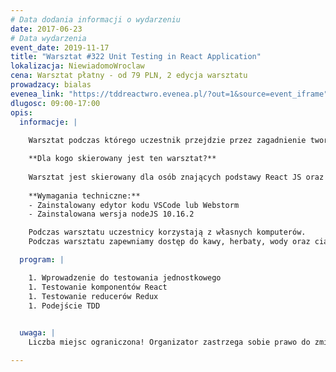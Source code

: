 ```yaml
---
# Data dodania informacji o wydarzeniu
date: 2017-06-23
# Data wydarzenia
event_date: 2019-11-17
title: "Warsztat #322 Unit Testing in React Application"
lokalizacja: NiewiadomoWroclaw
cena: Warsztat płatny - od 79 PLN, 2 edycja warsztatu
prowadzacy: bialas
evenea_link: "https://tddreactwro.evenea.pl/?out=1&source=event_iframe"
dlugosc: 09:00-17:00
opis:
  informacje: |
    
    Warsztat podczas którego uczestnik przejdzie przez zagadnienie tworzenia testów jednostkowych w aplikacjach opartych o ekosystem React / Redux. Warsztat będzie się składał z kilku modułów praktycznych, poprzedzonych przygotowaniem teoretycznym, a zakończonym omówieniem idealnego rozwiązania.

    **Dla kogo skierowany jest ten warsztat?**
    
    Warsztat jest skierowany dla osób znających podstawy React JS oraz ES6, chcących poznać techniki testowania jednostkowego w aplikacjach opartych o React / Redux.
 
    **Wymagania techniczne:**
    - Zainstalowany edytor kodu VSCode lub Webstorm
    - Zainstalowana wersja nodeJS 10.16.2

    Podczas warsztatu uczestnicy korzystają z własnych komputerów.
    Podczas warsztatu zapewniamy dostęp do kawy, herbaty, wody oraz ciastek. W porze obiadowej zapewniamy pizzę w wersji mięsnej lub wegetariańskiej.

  program: |

    1. Wprowadzenie do testowania jednostkowego
    1. Testowanie komponentów React
    1. Testowanie reducerów Redux
    1. Podejście TDD
    

  uwaga: |
    Liczba miejsc ograniczona! Organizator zastrzega sobie prawo do zmiany lokalizacji wydarzenia oraz jego odwołania w przypadku niezgłoszenia się minimalnej liczby uczestników.

---
```

